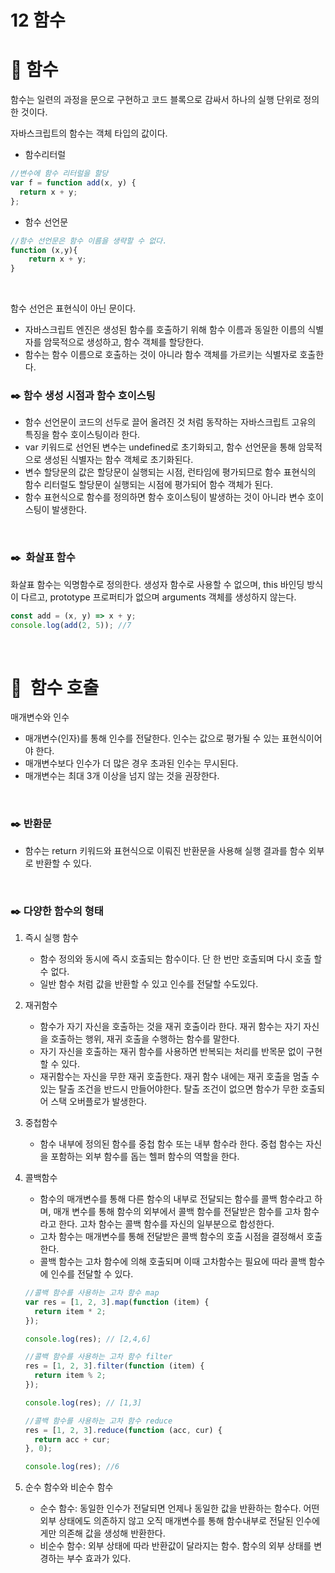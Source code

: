 # 12 함수

# 🔗 함수

함수는 일련의 과정을 문으로 구현하고 코드 블록으로 감싸서 하나의 실행 단위로 정의한 것이다.

자바스크립트의 함수는 객체 타입의 값이다.

- 함수리터럴

```jsx
//변수에 함수 리터럴을 할당
var f = function add(x, y) {
  return x + y;
};
```

- 함수 선언문

```jsx
//함수 선언문은 함수 이름을 생략할 수 없다.
function (x,y){
	return x + y;
}
```

</br>

함수 선언은 표현식이 아닌 문이다.

- 자바스크립트 엔진은 생성된 함수를 호출하기 위해 함수 이름과 동일한 이름의 식별자를 암묵적으로 생성하고, 함수 객체를 할당한다.
- 함수는 함수 이름으로 호출하는 것이 아니라 함수 객체를 가르키는 식별자로 호출한다.

### ✒️ 함수 생성 시점과 함수 호이스팅

- 함수 선언문이 코드의 선두로 끌어 올려진 것 처럼 동작하는 자바스크립트 고유의 특징을 함수 호이스팅이라 한다.
- var 키워드로 선언된 변수는 undefined로 초기화되고, 함수 선언문을 통해 암묵적으로 생성된 식별자는 함수 객체로 초기화된다.
- 변수 할당문의 값은 할당문이 실행되는 시점, 런타임에 평가되므로 함수 표현식의 함수 리터럴도 할당문이 실행되는 시점에 평가되어 함수 객체가 된다.
- 함수 표현식으로 함수를 정의하면 함수 호이스팅이 발생하는 것이 아니라 변수 호이스팅이 발생한다.

</br>

### ✒️  화살표 함수

화살표 함수는 익명함수로 정의한다. 생성자 함수로 사용할 수 없으며, this 바인딩 방식이 다르고, prototype 프로퍼티가 없으며 arguments 객체를 생성하지 않는다.

```jsx
const add = (x, y) => x + y;
console.log(add(2, 5)); //7
```

</br>

# 🔗  함수 호출

매개변수와 인수

- 매개변수(인자)를 통해 인수를 전달한다. 인수는 값으로 평가될 수 있는 표현식이어야 한다.
- 매개변수보다 인수가 더 많은 경우 초과된 인수는 무시된다.
- 매개변수는 최대 3개 이상을 넘지 않는 것을 권장한다.

</br>

### ✒️ 반환문

- 함수는 return 키워드와 표현식으로 이뤄진 반환문을 사용해 실행 결과를 함수 외부로 반환할 수 있다.

</br>

### ✒️ 다양한 함수의 형태

1. 즉시 실행 함수

   - 함수 정의와 동시에 즉시 호출되는 함수이다. 단 한 번만 호출되며 다시 호출 할 수 없다.
   - 일반 함수 처럼 값을 반환할 수 있고 인수를 전달할 수도있다.

2. 재귀함수

   - 함수가 자기 자신을 호출하는 것을 재귀 호출이라 한다. 재귀 함수는 자기 자신을 호출하는 행위, 재귀 호출을 수행하는 함수를 말한다.
   - 자기 자신을 호출하는 재귀 함수를 사용하면 반복되는 처리를 반목문 없이 구현할 수 있다.
   - 재귀함수는 자신을 무한 재귀 호출한다. 재귀 함수 내에는 재귀 호출을 멈출 수 있는 탈출 조건을 반드시 만들어야한다. 탈출 조건이 없으면 함수가 무한 호출되어 스택 오버플로가 발생한다.

3. 중첩함수

   - 함수 내부에 정의된 함수를 중첩 함수 또는 내부 함수라 한다. 중첩 함수는 자신을 포함하는 외부 함수를 돕는 헬퍼 함수의 역할을 한다.

4. 콜백함수

   - 함수의 매개변수를 통해 다른 함수의 내부로 전달되는 함수를 콜백 함수라고 하며, 매개 변수를 통해 함수의 외부에서 콜백 함수를 전달받은 함수를 고차 함수라고 한다. 고차 함수는 콜백 함수를 자신의 일부분으로 합성한다.
   - 고차 함수는 매개변수를 통해 전달받은 콜백 함수의 호출 시점을 결정해서 호출한다.
   - 콜백 함수는 고차 함수에 의해 호출되며 이때 고차함수는 필요에 따라 콜백 함수에 인수를 전달할 수 있다.

   ```jsx
   //콜백 함수를 사용하는 고차 함수 map
   var res = [1, 2, 3].map(function (item) {
     return item * 2;
   });

   console.log(res); // [2,4,6]

   //콜백 함수를 사용하는 고차 함수 filter
   res = [1, 2, 3].filter(function (item) {
     return item % 2;
   });

   console.log(res); // [1,3]

   //콜백 함수를 사용하는 고차 함수 reduce
   res = [1, 2, 3].reduce(function (acc, cur) {
     return acc + cur;
   }, 0);

   console.log(res); //6
   ```

5. 순수 함수와 비순수 함수
   - 순수 함수: 동일한 인수가 전달되면 언제나 동일한 값을 반환하는 함수다. 어떤 외부 상태에도 의존하지 않고 오직 매개변수를 통해 함수내부로 전달된 인수에게만 의존해 값을 생성해 반환한다.
   - 비순수 함수: 외부 상태에 따라 반환값이 달라지는 함수. 함수의 외부 상태를 변경하는 부수 효과가 있다.
